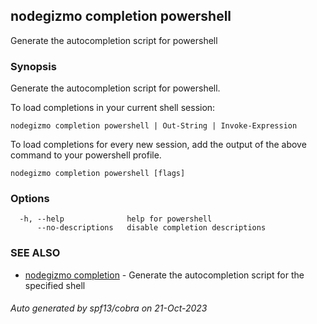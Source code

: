 ## nodegizmo completion powershell

Generate the autocompletion script for powershell

### Synopsis

Generate the autocompletion script for powershell.

To load completions in your current shell session:

	nodegizmo completion powershell | Out-String | Invoke-Expression

To load completions for every new session, add the output of the above command
to your powershell profile.


```
nodegizmo completion powershell [flags]
```

### Options

```
  -h, --help              help for powershell
      --no-descriptions   disable completion descriptions
```

### SEE ALSO

* [nodegizmo completion](nodegizmo_completion.md)	 - Generate the autocompletion script for the specified shell

###### Auto generated by spf13/cobra on 21-Oct-2023
